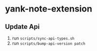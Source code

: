 # yank-note-extension

## Update Api

1. run `scripts/sync-api-types.sh`
2. run `scripts/bump-api-version patch`
